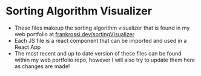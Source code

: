# Sorting Algorithm Visualizer
- These files makeup the sorting algorithm visualizer that is found in my web portfolio at [frankrossi.dev/sortingVisualizer](https://frankrossi.dev/sortingVisualizer)
- Each JS file is a react component that can be imported and used in a React App
- The most recent and up to date version of these files can be found within my web portfolio repo, however I will also try to update them here as changes are made!
